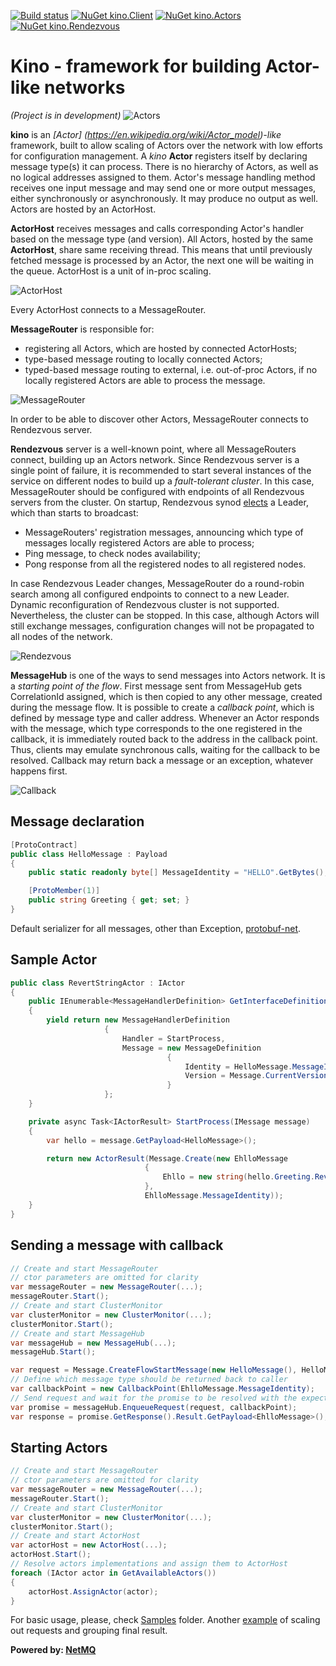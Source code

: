 [![Build status](https://ci.appveyor.com/api/projects/status/khn5imataa5uw4oj?svg=true)](https://ci.appveyor.com/project/iiwaasnet/kino)
[![NuGet kino.Client](https://badge.fury.io/nu/kino.Client.svg)](http://badge.fury.io/nu/kino.Client)
[![NuGet kino.Actors](https://badge.fury.io/nu/kino.Actors.svg)](http://badge.fury.io/nu/kino.Actors)
[![NuGet kino.Rendezvous](https://badge.fury.io/nu/kino.Rendezvous.svg)](http://badge.fury.io/nu/kino.Rendezvous)

# Kino - framework for building Actor-like networks
*(Project is in development)*
![Actors](https://cdn.rawgit.com/iiwaasnet/kino/master/img/Actors.png)

**kino** is an *[Actor] (https://en.wikipedia.org/wiki/Actor_model)-like* framework, built to allow scaling of Actors over the network with low efforts for configuration management. A *kino* **Actor** registers itself by declaring message type(s) it can process. There is no hierarchy of Actors, as well as no logical addresses assigned to them.
Actor's message handling method receives one input message and may send one or more output messages, either synchronously or asynchronously. It may produce no output as well.
Actors are hosted by an ActorHost.



**ActorHost** receives messages and calls corresponding Actor's handler based on the message type (and version). All Actors, hosted by the same **ActorHost**, share same receiving thread. This means that until previously fetched message is processed by an Actor, the next one will be waiting in the queue. ActorHost is a unit of in-proc scaling.

![ActorHost](https://cdn.rawgit.com/iiwaasnet/kino/master/img/ActorHost.png)

Every ActorHost connects to a MessageRouter.


**MessageRouter** is responsible for:
  * registering all Actors, which are hosted by connected ActorHosts;
  * type-based message routing to locally connected Actors;
  * typed-based message routing to external, i.e. out-of-proc Actors, if no locally registered Actors are able to process the message.

![MessageRouter](https://cdn.rawgit.com/iiwaasnet/kino/master/img/MessageRouter.png)

In order to be able to discover other Actors, MessageRouter connects to Rendezvous server.



**Rendezvous** server is a well-known point, where all MessageRouters connect, building up an Actors network. Since Rendezvous server is a single point of failure, it is recommended to start several instances of the service on different nodes to build up a *fault-tolerant cluster*. In this case, MessageRouter should be configured with endpoints of all Rendezvous servers from the cluster. On startup, Rendezvous synod [elects](http://www.xtreemfs.org/publications/flease_paper_ipdps.pdf) a Leader, which than starts to broadcast:
  * MessageRouters' registration messages, announcing which type of messages locally registered Actors are able to process;
  * Ping message, to check nodes availability;
  * Pong response from all the registered nodes to all registered nodes.

In case Rendezvous Leader changes, MessageRouter do a round-robin search among all configured endpoints to connect to a new Leader.  Dynamic reconfiguration of Rendezvous cluster is not supported. Nevertheless, the cluster can be stopped. In this case, although Actors will still exchange messages, configuration changes will not be propagated to all nodes of the network.

![Rendezvous](https://cdn.rawgit.com/iiwaasnet/kino/master/img/Rendezvous.png)


**MessageHub** is one of the ways to send messages into Actors network. It is a *starting point of the flow*. First message sent from MessageHub gets CorrelationId assigned, 
which is then copied to any other message, created during the message flow. It is possible to create a *callback point*, which is defined by message type and caller address. 
Whenever an Actor responds with the message, which type corresponds to the one registered in the callback, it is immediately routed back to the address in the callback point.
Thus, clients may emulate synchronous calls, waiting for the callback to be resolved. Callback may return back a message or an exception, whatever happens first.

![Callback](https://cdn.rawgit.com/iiwaasnet/kino/master/img/Callback.png)

## Message declaration
```csharp
[ProtoContract]
public class HelloMessage : Payload
{
    public static readonly byte[] MessageIdentity = "HELLO".GetBytes();

    [ProtoMember(1)]
    public string Greeting { get; set; }
}
```
Default serializer for all messages, other than Exception, [protobuf-net](https://github.com/mgravell/protobuf-net).

## Sample Actor
```csharp
public class RevertStringActor : IActor
{
    public IEnumerable<MessageHandlerDefinition> GetInterfaceDefinition()
    {
        yield return new MessageHandlerDefinition
                     {
                         Handler = StartProcess,
                         Message = new MessageDefinition
                                   {
                                       Identity = HelloMessage.MessageIdentity,
                                       Version = Message.CurrentVersion
                                   }
                     };
    }

    private async Task<IActorResult> StartProcess(IMessage message)
    {
        var hello = message.GetPayload<HelloMessage>();

        return new ActorResult(Message.Create(new EhlloMessage
                              {
                                  Ehllo = new string(hello.Greeting.Reverse().ToArray())
                              },
                              EhlloMessage.MessageIdentity));
    }
}
```

## Sending a message with callback
```csharp
// Create and start MessageRouter
// ctor parameters are omitted for clarity
var messageRouter = new MessageRouter(...);
messageRouter.Start();
// Create and start ClusterMonitor
var clusterMonitor = new ClusterMonitor(...);
clusterMonitor.Start();
// Create and start MessageHub
var messageHub = new MessageHub(...);
messageHub.Start();

var request = Message.CreateFlowStartMessage(new HelloMessage(), HelloMessage.MessageIdentity);
// Define which message type should be returned back to caller
var callbackPoint = new CallbackPoint(EhlloMessage.MessageIdentity);
// Send request and wait for the promise to be resolved with the expected callback message
var promise = messageHub.EnqueueRequest(request, callbackPoint);
var response = promise.GetResponse().Result.GetPayload<EhlloMessage>();
```

## Starting Actors
```csharp
// Create and start MessageRouter
// ctor parameters are omitted for clarity
var messageRouter = new MessageRouter(...);
messageRouter.Start();
// Create and start ClusterMonitor
var clusterMonitor = new ClusterMonitor(...);
clusterMonitor.Start();
// Create and start ActorHost
var actorHost = new ActorHost(...);
actorHost.Start();
// Resolve actors implementations and assign them to ActorHost
foreach (IActor actor in GetAvailableActors())
{
    actorHost.AssignActor(actor);
}
```
For basic usage, please, check [Samples](https://github.com/iiwaasnet/kino/tree/master/src/Samples) folder.
Another [example](https://github.com/iiwaasnet/weather) of scaling out requests and grouping final result.


**Powered by: [NetMQ](https://github.com/zeromq/netmq)**
